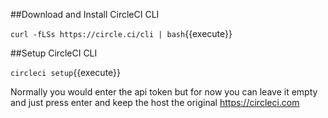 ##Download and Install CircleCI CLI

`curl -fLSs https://circle.ci/cli | bash`{{execute}}

##Setup CircleCI CLI

`circleci setup`{{execute}}

Normally you would enter the api token but for now you can leave it empty and just press enter and keep the host the original https://circleci.com
